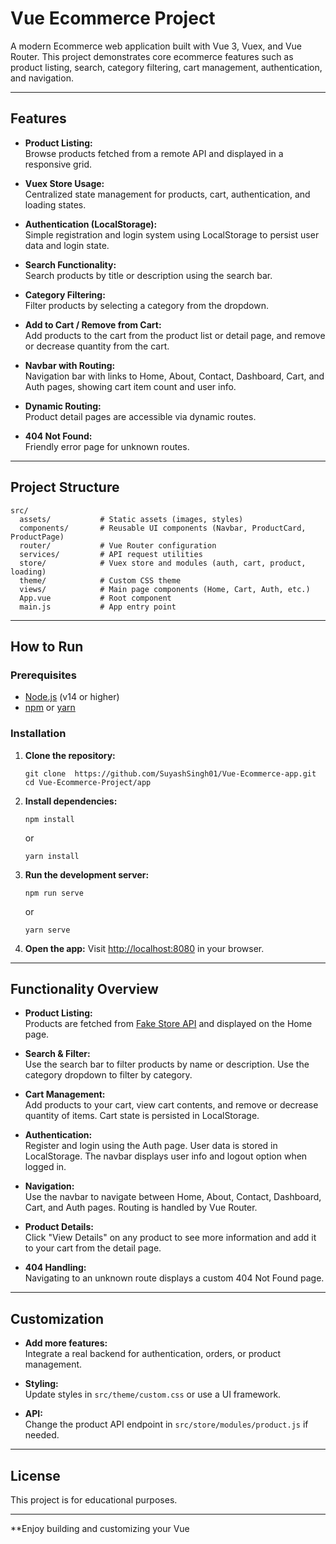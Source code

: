 # Vue Ecommerce Project

A modern Ecommerce web application built with Vue 3, Vuex, and Vue Router. This project demonstrates core ecommerce features such as product listing, search, category filtering, cart management, authentication, and navigation.

---

## Features

- **Product Listing:**  
  Browse products fetched from a remote API and displayed in a responsive grid.

- **Vuex Store Usage:**  
  Centralized state management for products, cart, authentication, and loading states.

- **Authentication (LocalStorage):**  
  Simple registration and login system using LocalStorage to persist user data and login state.

- **Search Functionality:**  
  Search products by title or description using the search bar.

- **Category Filtering:**  
  Filter products by selecting a category from the dropdown.

- **Add to Cart / Remove from Cart:**  
  Add products to the cart from the product list or detail page, and remove or decrease quantity from the cart.

- **Navbar with Routing:**  
  Navigation bar with links to Home, About, Contact, Dashboard, Cart, and Auth pages, showing cart item count and user info.

- **Dynamic Routing:**  
  Product detail pages are accessible via dynamic routes.

- **404 Not Found:**  
  Friendly error page for unknown routes.

---

## Project Structure

```
src/
  assets/           # Static assets (images, styles)
  components/       # Reusable UI components (Navbar, ProductCard, ProductPage)
  router/           # Vue Router configuration
  services/         # API request utilities
  store/            # Vuex store and modules (auth, cart, product, loading)
  theme/            # Custom CSS theme
  views/            # Main page components (Home, Cart, Auth, etc.)
  App.vue           # Root component
  main.js           # App entry point
```

---

## How to Run

### Prerequisites

- [Node.js](https://nodejs.org/) (v14 or higher)
- [npm](https://www.npmjs.com/) or [yarn](https://yarnpkg.com/)

### Installation

1. **Clone the repository:**

   ```
   git clone  https://github.com/SuyashSingh01/Vue-Ecommerce-app.git
   cd Vue-Ecommerce-Project/app
   ```

2. **Install dependencies:**

   ```
   npm install
   ```

   or

   ```
   yarn install
   ```

3. **Run the development server:**

   ```
   npm run serve
   ```

   or

   ```
   yarn serve
   ```

4. **Open the app:**
   Visit [http://localhost:8080](http://localhost:8080) in your browser.

---

## Functionality Overview

- **Product Listing:**  
  Products are fetched from [Fake Store API](https://fakestoreapi.com/products) and displayed on the Home page.

- **Search & Filter:**  
  Use the search bar to filter products by name or description. Use the category dropdown to filter by category.

- **Cart Management:**  
  Add products to your cart, view cart contents, and remove or decrease quantity of items. Cart state is persisted in LocalStorage.

- **Authentication:**  
  Register and login using the Auth page. User data is stored in LocalStorage. The navbar displays user info and logout option when logged in.

- **Navigation:**  
  Use the navbar to navigate between Home, About, Contact, Dashboard, Cart, and Auth pages. Routing is handled by Vue Router.

- **Product Details:**  
  Click "View Details" on any product to see more information and add it to your cart from the detail page.

- **404 Handling:**  
  Navigating to an unknown route displays a custom 404 Not Found page.

---

## Customization

- **Add more features:**  
  Integrate a real backend for authentication, orders, or product management.

- **Styling:**  
  Update styles in `src/theme/custom.css` or use a UI framework.

- **API:**  
  Change the product API endpoint in `src/store/modules/product.js` if needed.

---

## License

This project is for educational purposes.

---

\*\*Enjoy building and customizing your Vue

